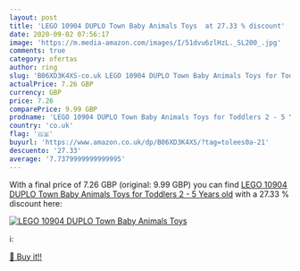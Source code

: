 ```yaml
---
layout: post
title: 'LEGO 10904 DUPLO Town Baby Animals Toys  at 27.33 % discount'
date: 2020-09-02 07:56:17
image: 'https://m.media-amazon.com/images/I/51dvu6zlHzL._SL200_.jpg'
comments: true
category: ofertas
author: ring
slug: 'B06XD3K4XS-co.uk LEGO 10904 DUPLO Town Baby Animals Toys for Toddlers 2 - 5 Years old'
actualPrice: 7.26 GBP
currency: GBP
price: 7.26
comparePrice: 9.99 GBP
prodname: 'LEGO 10904 DUPLO Town Baby Animals Toys for Toddlers 2 - 5 Years old'
country: 'co.uk'
flag: '🇬🇧'
buyurl: 'https://www.amazon.co.uk/dp/B06XD3K4XS/?tag=tolees0a-21'
descuento: '27.33'
average: '7.7379999999999995'
---
```


With a final price of 7.26 GBP (original: 9.99 GBP) you can find [LEGO 10904 DUPLO Town Baby Animals Toys for Toddlers 2 - 5 Years old](https://www.amazon.co.uk/dp/B06XD3K4XS/?tag=tolees0a-21) with a  27.33 % discount here:

[![LEGO 10904 DUPLO Town Baby Animals Toys ](https://m.media-amazon.com/images/I/51dvu6zlHzL._SL200_.jpg)](https://www.amazon.co.uk/dp/B06XD3K4XS/?tag=tolees0a-21)

ℹ️:


[🛒 Buy it!!](https://www.amazon.co.uk/dp/B06XD3K4XS/?tag=tolees0a-21)
